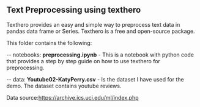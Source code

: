## Text Preprocessing using texthero

Texthero provides an easy and simple way to preprocess text data in pandas data frame or Series. Texthero is a free and open-source package. 

This folder contains the following:

-- notebooks: __preprocessing.ipynb__ - This is a notebook with python code that provides a step by step guide on how to use texthero for preprocessing.

-- data: __Youtube02-KatyPerry.csv__ - Is the dataset I have used for the demo. The dataset contains youtube reviews. 

Data source:https://archive.ics.uci.edu/ml/index.php

